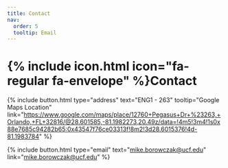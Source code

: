 ```yaml
---
title: Contact
nav:
  order: 5
  tooltip: Email
---
```


# {% include icon.html icon="fa-regular fa-envelope" %}Contact

{%
  include button.html
  type="address"
  text="ENG1 - 263"
  tooltip="Google Maps Location"
  link="https://www.google.com/maps/place/12760+Pegasus+Dr+%23263,+Orlando,+FL+32816/@28.601585,-81.1982273,20.49z/data=!4m5!3m4!1s0x88e7685c94282b65:0x43547f76ce03313f!8m2!3d28.6015376!4d-81.1983784"
%}


{%
  include button.html
  type="email"
  text="mike.borowczak@ucf.edu"
  link="mike.borowczak@ucf.edu"
%}

